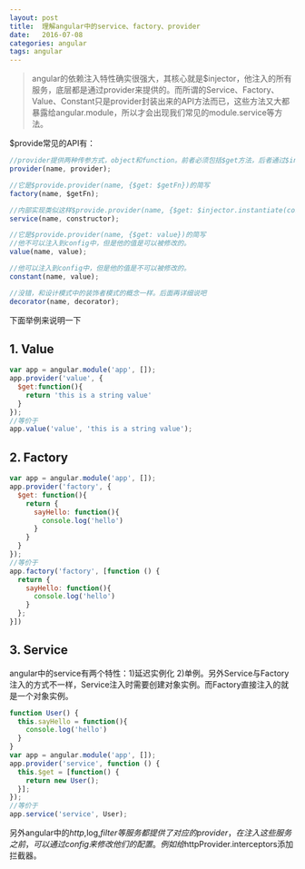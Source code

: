 ```yaml
---
layout: post
title:  理解angular中的service、factory、provider
date:   2016-07-08 
categories: angular
tags: angular
---
```


> angular的依赖注入特性确实很强大，其核心就是$injector，他注入的所有服务，底层都是通过provider来提供的。而所谓的Service、Factory、Value、Constant只是provider封装出来的API方法而已，这些方法又大都暴露给angular.module，所以才会出现我们常见的module.service等方法。

<!--more-->

$provide常见的API有：

```javascript
//provider提供两种传参方式，object和function。前者必须包括$get方法，后者通过$injector.instantiate()得到一个实例对象。
provider(name, provider);

//它是$provide.provider(name, {$get: $getFn})的简写
factory(name, $getFn);

//内部实现类似这样$provide.provider(name, {$get: $injector.instantiate(constructor)})
service(name, constructor);

//它是$provide.provider(name, {$get: value})的简写
//他不可以注入到config中，但是他的值是可以被修改的。
value(name, value);

//他可以注入到config中，但是他的值是不可以被修改的。
constant(name, value);

//没错，和设计模式中的装饰者模式的概念一样。后面再详细说吧
decorator(name, decorator);
```

下面举例来说明一下

## 1. Value

```javascript
var app = angular.module('app', []);
app.provider('value', {
  $get:function(){
    return 'this is a string value'
  }
});
//等价于
app.value('value', 'this is a string value');
```

## 2. Factory

```javascript
var app = angular.module('app', []);
app.provider('factory', {
  $get: function(){
    return {
      sayHello: function(){
        console.log('hello')
      }
    }
  }
});
//等价于
app.factory('factory', [function () {
  return {
    sayHello: function(){
      console.log('hello')
    }
  };
}])
```

## 3. Service

angular中的service有两个特性：1)延迟实例化 2)单例。另外Service与Factory注入的方式不一样，Service注入时需要创建对象实例。而Factory直接注入的就是一个对象实例。

```javascript
function User() {
  this.sayHello = function(){
    console.log('hello')
  }
}
var app = angular.module('app', []);
app.provider('service', function () {
  this.$get = [function() {
    return new User();
  }];
});
//等价于
app.service('service', User);
```

另外angular中的$http,$log,$filter等服务都提供了对应的provider，在注入这些服务之前，可以通过config来修改他们的配置。例如给$httpProvider.interceptors添加拦截器。



